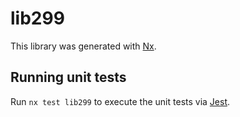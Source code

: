# lib299

This library was generated with [Nx](https://nx.dev).

## Running unit tests

Run `nx test lib299` to execute the unit tests via [Jest](https://jestjs.io).
